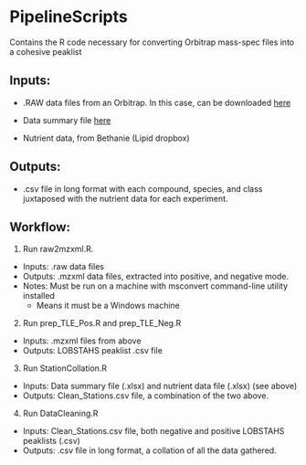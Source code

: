 # PipelineScripts
Contains the R code necessary for converting Orbitrap mass-spec files into a cohesive peaklist



## Inputs:
- .RAW data files from an Orbitrap. In this case, can be downloaded [here](ftp://ftp.whoi.edu/pub/science/MCG/gbmf/VanMooy/OxylipinAnalysis/expt%206%20&%207/)

- Data summary file [here](https://www2.whoi.edu/staff/bvanmooy/gordon-and-betty-moore-foundation-project-data/)

- Nutrient data, from Bethanie (Lipid dropbox)

## Outputs:
- .csv file in long format with each compound, species, and class juxtaposed with the nutrient data for each experiment.

## Workflow:

1. Run raw2mzxml.R.
  - Inputs: .raw data files
  - Outputs: .mzxml data files, extracted into positive, and negative mode.
  - Notes: Must be run on a machine with msconvert command-line utility installed
    - Means it must be a Windows machine

2. Run prep_TLE_Pos.R and prep_TLE_Neg.R
  - Inputs: .mzxml files from above
  - Outputs: LOBSTAHS peaklist .csv file

3. Run StationCollation.R
  - Inputs: Data summary file (.xlsx) and nutrient data file (.xlsx) (see above)
  - Outputs: Clean_Stations.csv file, a combination of the two above.

4. Run DataCleaning.R
 - Inputs: Clean_Stations.csv file, both negative and positive LOBSTAHS peaklists (.csv)
 - Outputs: .csv file in long format, a collation of all the data gathered.
